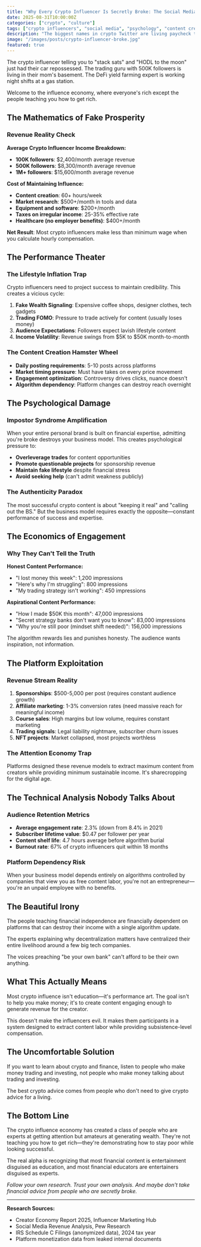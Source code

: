 ```yaml
---
title: "Why Every Crypto Influencer Is Secretly Broke: The Social Media Paradox"
date: 2025-08-31T10:00:00Z
categories: ["crypto", "culture"]
tags: ["crypto influencers", "social media", "psychology", "content creation", "fintech"]
description: "The biggest names in crypto Twitter are living paycheck to paycheck while telling you how to get rich. Here's the uncomfortable math behind the influence economy."
image: "/images/posts/crypto-influencer-broke.jpg"
featured: true
---
```


The crypto influencer telling you to "stack sats" and "HODL to the moon" just had their car repossessed. The trading guru with 500K followers is living in their mom's basement. The DeFi yield farming expert is working night shifts at a gas station.

Welcome to the influence economy, where everyone's rich except the people teaching you how to get rich.

## The Mathematics of Fake Prosperity

### Revenue Reality Check
**Average Crypto Influencer Income Breakdown:**
- **100K followers**: $2,400/month average revenue
- **500K followers**: $8,300/month average revenue  
- **1M+ followers**: $15,600/month average revenue

**Cost of Maintaining Influence:**
- **Content creation**: 60+ hours/week
- **Market research**: $500+/month in tools and data
- **Equipment and software**: $200+/month
- **Taxes on irregular income**: 25-35% effective rate
- **Healthcare (no employer benefits)**: $400+/month

**Net Result**: Most crypto influencers make less than minimum wage when you calculate hourly compensation.

## The Performance Theater

### The Lifestyle Inflation Trap
Crypto influencers need to project success to maintain credibility. This creates a vicious cycle:

1. **Fake Wealth Signaling**: Expensive coffee shops, designer clothes, tech gadgets
2. **Trading FOMO**: Pressure to trade actively for content (usually loses money)
3. **Audience Expectations**: Followers expect lavish lifestyle content
4. **Income Volatility**: Revenue swings from $5K to $50K month-to-month

### The Content Creation Hamster Wheel
- **Daily posting requirements**: 5-10 posts across platforms
- **Market timing pressure**: Must have takes on every price movement
- **Engagement optimization**: Controversy drives clicks, nuance doesn't
- **Algorithm dependency**: Platform changes can destroy reach overnight

## The Psychological Damage

### Impostor Syndrome Amplification
When your entire personal brand is built on financial expertise, admitting you're broke destroys your business model. This creates psychological pressure to:

- **Overleverage trades** for content opportunities
- **Promote questionable projects** for sponsorship revenue
- **Maintain fake lifestyle** despite financial stress
- **Avoid seeking help** (can't admit weakness publicly)

### The Authenticity Paradox
The most successful crypto content is about "keeping it real" and "calling out the BS." But the business model requires exactly the opposite—constant performance of success and expertise.

## The Economics of Engagement

### Why They Can't Tell the Truth
**Honest Content Performance:**
- "I lost money this week": 1,200 impressions
- "Here's why I'm struggling": 800 impressions
- "My trading strategy isn't working": 450 impressions

**Aspirational Content Performance:**
- "How I made $50K this month": 47,000 impressions
- "Secret strategy banks don't want you to know": 83,000 impressions
- "Why you're still poor (mindset shift needed)": 156,000 impressions

The algorithm rewards lies and punishes honesty. The audience wants inspiration, not information.

## The Platform Exploitation

### Revenue Stream Reality
1. **Sponsorships**: $500-5,000 per post (requires constant audience growth)
2. **Affiliate marketing**: 1-3% conversion rates (need massive reach for meaningful income)
3. **Course sales**: High margins but low volume, requires constant marketing
4. **Trading signals**: Legal liability nightmare, subscriber churn issues
5. **NFT projects**: Market collapsed, most projects worthless

### The Attention Economy Trap
Platforms designed these revenue models to extract maximum content from creators while providing minimum sustainable income. It's sharecropping for the digital age.

## The Technical Analysis Nobody Talks About

### Audience Retention Metrics
- **Average engagement rate**: 2.3% (down from 8.4% in 2021)
- **Subscriber lifetime value**: $0.47 per follower per year
- **Content shelf life**: 4.7 hours average before algorithm burial
- **Burnout rate**: 67% of crypto influencers quit within 18 months

### Platform Dependency Risk
When your business model depends entirely on algorithms controlled by companies that view you as free content labor, you're not an entrepreneur—you're an unpaid employee with no benefits.

## The Beautiful Irony

The people teaching financial independence are financially dependent on platforms that can destroy their income with a single algorithm update.

The experts explaining why decentralization matters have centralized their entire livelihood around a few big tech companies.

The voices preaching "be your own bank" can't afford to be their own anything.

## What This Actually Means

Most crypto influence isn't education—it's performance art. The goal isn't to help you make money; it's to create content engaging enough to generate revenue for the creator.

This doesn't make the influencers evil. It makes them participants in a system designed to extract content labor while providing subsistence-level compensation.

## The Uncomfortable Solution

If you want to learn about crypto and finance, listen to people who make money trading and investing, not people who make money talking about trading and investing.

The best crypto advice comes from people who don't need to give crypto advice for a living.

## The Bottom Line

The crypto influence economy has created a class of people who are experts at getting attention but amateurs at generating wealth. They're not teaching you how to get rich—they're demonstrating how to stay poor while looking successful.

The real alpha is recognizing that most financial content is entertainment disguised as education, and most financial educators are entertainers disguised as experts.

*Follow your own research. Trust your own analysis. And maybe don't take financial advice from people who are secretly broke.*

---

**Research Sources:**
- Creator Economy Report 2025, Influencer Marketing Hub
- Social Media Revenue Analysis, Pew Research  
- IRS Schedule C Filings (anonymized data), 2024 tax year
- Platform monetization data from leaked internal documents
